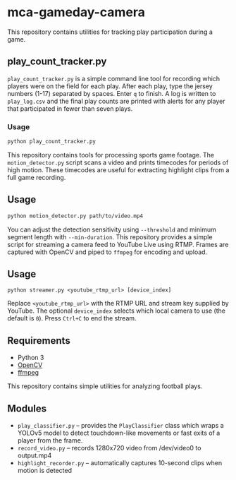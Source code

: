 # mca-gameday-camera

This repository contains utilities for tracking play participation during a game.

## play_count_tracker.py

`play_count_tracker.py` is a simple command line tool for recording which players were on the field for each play. After each play, type the jersey numbers (1-17) separated by spaces. Enter `q` to finish. A log is written to `play_log.csv` and the final play counts are printed with alerts for any player that participated in fewer than seven plays.

### Usage

```bash
python play_count_tracker.py
```
This repository contains tools for processing sports game footage. The `motion_detector.py` script scans a video and prints timecodes for periods of high motion. These timecodes are useful for extracting highlight clips from a full game recording.

## Usage

```bash
python motion_detector.py path/to/video.mp4
```

You can adjust the detection sensitivity using `--threshold` and minimum segment length with `--min-duration`.
This repository provides a simple script for streaming a camera feed to
YouTube Live using RTMP. Frames are captured with OpenCV and piped to
`ffmpeg` for encoding and upload.

## Usage

```
python streamer.py <youtube_rtmp_url> [device_index]
```

Replace `<youtube_rtmp_url>` with the RTMP URL and stream key supplied by
YouTube. The optional `device_index` selects which local camera to use
(the default is `0`). Press `Ctrl+C` to end the stream.

## Requirements

- Python 3
- [OpenCV](https://opencv.org/)
- [ffmpeg](https://ffmpeg.org/)

This repository contains simple utilities for analyzing football plays.

## Modules

- `play_classifier.py` – provides the `PlayClassifier` class which wraps a
  YOLOv5 model to detect touchdown-like movements or fast exits of a
  player from the frame.
- `record_video.py` – records 1280x720 video from /dev/video0 to output.mp4
- `highlight_recorder.py` – automatically captures 10-second clips when motion is detected
